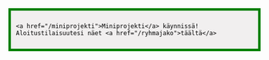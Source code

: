 <div style="color:black; border-style: solid; border-width: thick; border-color: green; padding: 10px; margin-bottom: 15px; padding: 10px; background-color: #F1EFEF;">

    <a href="/miniprojekti">Miniprojekti</a> käynnissä! Aloitustilaisuutesi näet <a href="/ryhmajako">täältä</a>
</div>

